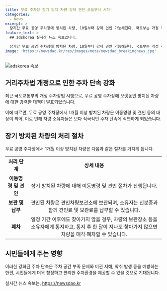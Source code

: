 ```yaml
---
title: 무료 주차장 장기 방치 차량 강제 견인 오늘부터 시작!
categories:
  - News
excerpt: >
  장기간 무료 공영 주차장에 방치된 차량, 10일부터 강제 견인 가능해진다. 국토부는 개정 주차장법 시행으로 한 달 이상 방치된 차량에 이동명령과 견인 등의 조치를 취할 수 있다고 발표했다. 차량 소유자는 견인 후 24시간 내에 보관소에서 차량을 찾지 않으면 매각 또는 폐차될 수 있다.
feature_text: >
  ## adskorea 실시간 뉴스 속보입니다.

  장기간 무료 공영 주차장에 방치된 차량, 10일부터 강제 견인 가능해진다. 국토부는 개정 주차장법 시행으로 한 달 이상 방치된 차량에 이동명령과 견인 등의 조치를 취할 수 있다고 발표했다. 차량 소유자는 견인 후 24시간 내에 보관소에서 차량을 찾지 않으면 매각 또는 폐차될 수 있다.
image: 'https://newsdao.kr/res/images/meta/newsdao_breakingnews.jpg'
---
```


<p><img src="https://newsdao.kr/res/images/meta/newsdao_breakingnews.jpg" alt="adskorea 속보" /></p>

<h2 data-ke-size="size26">거리주차법 개정으로 인한 주차 단속 강화</h2>

<p data-ke-size="size16">최근 국토교통부의 개정 주차장법 시행으로, 무료 공영 주차장에 오랫동안 방치된 차량에 대한 강력한 대책이 발표되었습니다.</p>

<p data-ke-size="size16">이에 따르면, 무료 공영 주차장에서 1개월 이상 방치된 차량은 이동명령 및 견인 등의 대상이 되어, 이로 인해 차량 소유자들은 보다 적극적인 주차 단속에 직면하게 되었습니다.</p>

<h2 data-ke-size="size24">장기 방치된 차량의 처리 절차</h2>

<p data-ke-size="size16">무료 공영 주차장에서 1개월 이상 방치된 차량은 다음과 같은 절차를 거치게 됩니다.</p>

<table>
    <tr>
        <td style="text-align: center; height: 17px;"><b>처리 단계</b></td>
        <td style="text-align: center; height: 17px;"><b>상세 내용</b></td>
    </tr>
    <tr>
        <td style="text-align: center; height: 17px;"><b>이동명령 및 견인</b></td>
        <td style="text-align: center; height: 17px;">장기 방치된 차량에 대해 이동명령 및 견인 절차가 진행됩니다.</td>
    </tr>
    <tr>
        <td style="text-align: center; height: 17px;"><b>보관 및 납부</b></td>
        <td style="text-align: center; height: 17px;">견인된 차량은 견인차량보관소에 보관되며, 소유자는 신분증과 함께 견인료 및 보관료를 납부할 수 있습니다. </td>
    </tr>
    <tr>
        <td style="text-align: center; height: 17px;"><b>폐차</b></td>
        <td style="text-align: center; height: 17px;">일정 기간 이후에도 찾아가지 않을 경우, 차량의 보관장소 등을 소유자에게 통지하고, 통지 후 한 달이 지나도 찾아가지 않으면 차량을 매각·폐차할 수 있습니다.</td>
    </tr>
</table>

<h2 data-ke-size="size24">시민들에게 주는 영향</h2>

<p data-ke-size="size16">이러한 강화된 주차 단속은 주차 공간 부족 문제와 미관 저해, 악취 발생 등을 예방하는 한편, 시민들에게 더욱 청정하고 편리한 주차환경을 제공할 수 있을 것으로 기대됩니다.</p>
실시간 뉴스 속보는, <a href="https://newsdao.kr" rel="dofollow">https://newsdao.kr</a>


